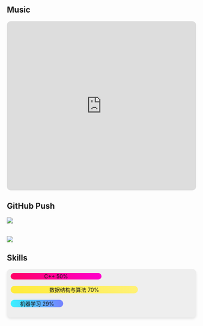 <h2>Music</h2>
<div class="iframe-container">
    <iframe allow="autoplay *; encrypted-media *; fullscreen *; clipboard-write" frameborder="0" height="450"
    style="
        width: 100%;
        max-width: 660px;
        overflow: hidden;
        border-radius: 10px;
        "
    sandbox="allow-forms allow-popups allow-same-origin allow-scripts allow-storage-access-by-user-activation allow-top-navigation-by-user-activation"
    src="https://embed.music.apple.com/cn/playlist/pretty/pl.u-JPAZb2mtLjky9Bv?l=en-GB"></iframe>
</div>


<h2>GitHub Push</h2>
<div>
    <div class="github-graph">
        <img src="https://github-readme-activity-graph.vercel.app/graph?username=chenpeel&theme=github-compact">
    </div>
    <br><br>
    <div class="github-graph">
        <img src="https://ghchart.rshah.org/chenpeel">
    </div>
</div>

<h2>Skills</h2>
<div class="skillbox" style="
    border: 2px solid #0;
    padding: 2%;
    margin: 0 auto;
    text-align: center;
    background-color: rgb(238, 238, 238);
    box-shadow: 0 4px 6px rgba(0, 0, 0, 0.1);
    border-radius: 10px;
    transition: transform 0.3s ease;
">
    <div class="skillbar" style="">
        <div class="skillbar-title" style="
            background: linear-gradient(
                to right,
                #ff0066 0%,
                #ff00cc 100%
            );
            width: 50%;
            border-radius: 10px;
        ">
            <span>C++ 50%</span>
        </div>
    </div>
    <br>
    <div class="skillbar">
        <div class="skillbar-title" style="
            background: linear-gradient(
                to right,
                #ffeb3b 0%,
                #fff176 100%
            );
            width: 70%;
            border-radius: 10px;
        ">
            <span>数据结构与算法 70%</span>
        </div>
    </div>
    <br>
    <div class="skillbar">
        <div class="skillbar-title" style="
            background: linear-gradient(
                to right,
                #3bf2ff 0%,
                #7681ff 100%
            );
            width: 29%;
            border-radius: 10px;
        ">
            <span>机器学习 29%</span>
        </div>
    </div>
    <br>
</div>


